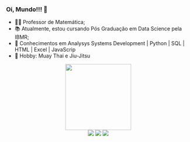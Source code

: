 ### Oi, Mundo!!! 👋

<!--
**gustavomuzzi/gustavomuzzi** is a ✨ _special_ ✨ repository because its `README.md` (this file) appears on your GitHub profile.
-->

- 👨‍🏫 Professor de Matemática;
- 📚 Atualmente, estou cursando Pós Graduação em Data Science pela IBMR;
- 🧰 Conhecimentos em Analysys Systems Development | Python | SQL | HTML | Excel | JavaScrip 
- 🥋 Hobby: Muay Thai e Jiu-Jitsu

<div align="center">
  
  <a href="https://github.com/gustavomuzzi">
  <img height="180em" src="https://github-readme-stats.vercel.app/api?username=gustavomuzzi&show_icons=true&theme=cobalt2&include_all_commits=true&count_private=true"/>

</div>


<div align="center">
  <a href="https://instagram.com/gm2k21" target="_blank"><img src="https://img.shields.io/badge/-Instagram-%23E4405F?style=for-the-badge&logo=instagram&logoColor=white" target="_blank"></a>
  <a href = "mailto:gustavogomes1991@icloud.com"><img src="https://img.shields.io/badge/-Gmail-%23333?style=for-the-badge&logo=gmail&logoColor=white" target="_blank"></a>
  <a href="https://www.linkedin.com/in/gustavomuzzi" target="_blank"><img src="https://img.shields.io/badge/-LinkedIn-%230077B5?style=for-the-badge&logo=linkedin&logoColor=white" target="_blank"></a> 
  
</div>
